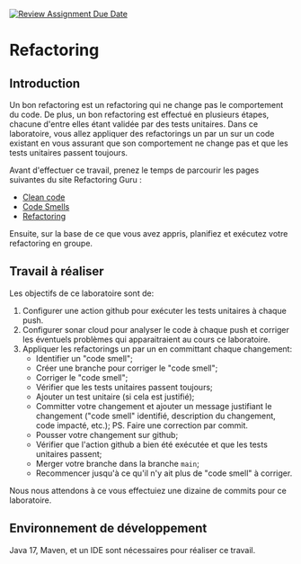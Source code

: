 [![Review Assignment Due Date](https://classroom.github.com/assets/deadline-readme-button-24ddc0f5d75046c5622901739e7c5dd533143b0c8e959d652212380cedb1ea36.svg)](https://classroom.github.com/a/bapiq04Q)
# Refactoring

## Introduction

Un bon refactoring est un refactoring qui ne change pas le comportement du code.
De plus, un bon refactoring est effectué en plusieurs étapes, chacune d'entre elles étant validée par des tests unitaires.
Dans ce laboratoire, vous allez appliquer des refactorings un par un sur un code existant en vous assurant que son comportement ne change pas et que les tests unitaires passent toujours.

Avant d'effectuer ce travail, prenez le temps de parcourir les pages suivantes du site Refactoring Guru :

- [Clean code](https://refactoring.guru/refactoring/what-is-refactoring)
- [Code Smells](https://refactoring.guru/refactoring/smells)
- [Refactoring](https://refactoring.guru/refactoring/techniques)

Ensuite, sur la base de ce que vous avez appris, planifiez et exécutez votre refactoring en groupe.

## Travail à réaliser

Les objectifs de ce laboratoire sont de:

1. Configurer une action github pour exécuter les tests unitaires à chaque push.
2. Configurer sonar cloud pour analyser le code à chaque push et corriger les éventuels problèmes qui apparaitraient au cours ce laboratoire.
3. Appliquer les refactorings un par un en committant chaque changement:
   - Identifier un "code smell";
   - Créer une branche pour corriger le "code smell";
   - Corriger le "code smell";
   - Vérifier que les tests unitaires passent toujours;
   - Ajouter un test unitaire (si cela est justifié);
   - Committer votre changement et ajouter un message justifiant le changement ("code smell" identifié, description du changement, code impacté, etc.);
   PS. Faire une correction par commit.
   - Pousser votre changement sur github;
   - Vérifier que l'action github a bien été exécutée et que les tests unitaires passent;
   - Merger votre branche dans la branche `main`;
   - Recommencer jusqu'à ce qu'il n'y ait plus de "code smell" à corriger.

Nous nous attendons à ce vous effectuiez une dizaine de commits pour ce laboratoire.

## Environnement de développement

Java 17, Maven, et un IDE sont nécessaires pour réaliser ce travail.
